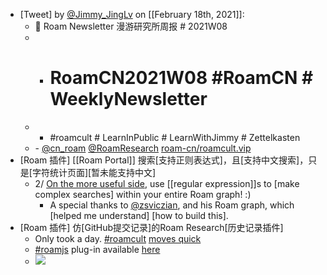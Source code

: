 - [Tweet] by [@Jimmy_JingLv](https://twitter.com/Jimmy_JingLv) on [[February 18th, 2021]]:
    - 📮 Roam Newsletter 漫游研究所周报 # 2021W08
    - - # RoamCN2021W08 #RoamCN # WeeklyNewsletter
    - - #roamcult # LearnInPublic # LearnWithJimmy # Zettelkasten
    - - [@cn_roam](https://twitter.com/cn_roam) [@RoamResearch](https://twitter.com/RoamResearch) [roam-cn/roamcult.vip](http://roamcult.vip/)
- [Roam 插件] [[Roam Portal]] 搜索[支持正则表达式]，且[支持中文搜索]，只是[字符统计页面][暂未能支持中文]
    - 2/ [On the more useful side](https://twitter.com/DharamKapila/status/1365770361086873607), use [[regular expression]]s to [make complex searches] within your entire Roam graph! :) 
        - A special thanks to [@zsviczian](https://twitter.com/zsviczian), and his Roam graph, which [helped me understand] [how to build this].
- [Roam 插件] 仿[GitHub提交记录]的Roam Research[历史记录插件]
    - Only took a day. [#roamcult](https://twitter.com/hashtag/roamcult?src=hashtag_click) [moves quick](https://twitter.com/Conaw/status/1365805362553573377)
    - [#roamjs](https://twitter.com/hashtag/roamjs?src=hashtag_click) plug-in available [here](https://t.co/B5TJZTNULF?amp=1)
    - ![](https://pbs.twimg.com/media/EvRQvRVVEAA6knj?format=jpg&name=medium)
